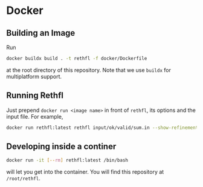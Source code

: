 # Docker

## Building an Image
Run

``` sh
docker buildx build . -t rethfl -f docker/Dockerfile
```
at the root directory of this repository.
Note that we use `buildx` for multiplatform support.

## Running Rethfl
Just prepend `docker run <image name>` in front of `rethfl`, its options and the input file.
For example,
``` sh
docker run rethfl:latest rethfl input/ok/valid/sum.in --show-refinement
```

## Developing inside a continer

``` sh
docker run -it [--rm] rethfl:latest /bin/bash
```
will let you get into the container.
You will find this repository at `/root/rethfl`.

